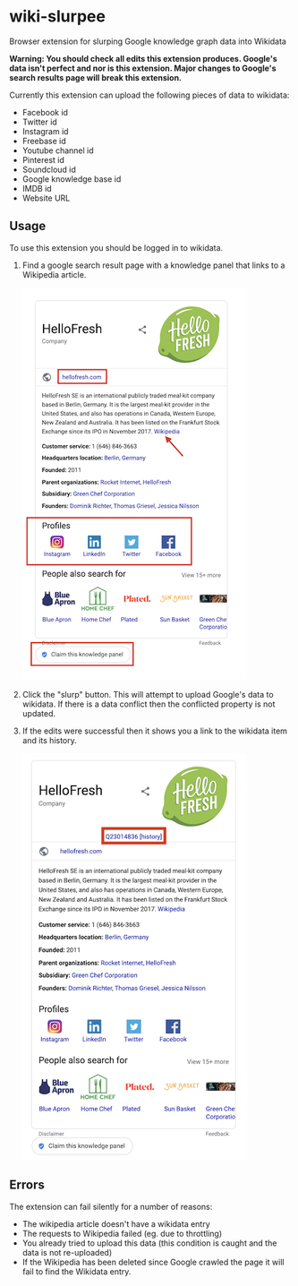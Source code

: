 # wiki-slurpee
Browser extension for slurping Google knowledge graph data into Wikidata

**Warning: You should check all edits this extension produces. Google's data isn't perfect and nor is this extension. Major changes to Google's search results page will break this extension.**


Currently this extension can upload the following pieces of data to wikidata:

* Facebook id
* Twitter id
* Instagram id
* Freebase id
* Youtube channel id
* Pinterest id
* Soundcloud id
* Google knowledge base id
* IMDB id
* Website URL


## Usage
To use this extension you should be logged in to wikidata.

1. Find a google search result page with a knowledge panel that links to a Wikipedia article.

    ![Annotated infobox result](infobox.png)
    
2. Click the "slurp" button. This will attempt to upload Google's data to wikidata. If there is a data conflict then the conflicted property is not updated.
3. If the edits were successful then it shows you a link to the wikidata item and its history.

    ![Infobox result after edits](infobox_post.png)


## Errors

The extension can fail silently for a number of reasons:

* The wikipedia article doesn't have a wikidata entry
* The requests to Wikipedia failed (eg. due to throttling)
* You already tried to upload this data (this condition is caught and the data is not re-uploaded)
* If the Wikipedia has been deleted since Google crawled the page it will fail to find the Wikidata entry.